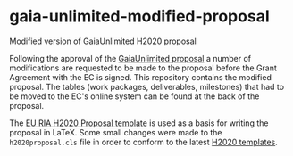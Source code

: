 # gaia-unlimited-modified-proposal
Modified version of GaiaUnlimited H2020 proposal
 
Following the approval of the [GaiaUnlimited proposal](https://github.com/agabrown/Gaia-Selection-Function-H2020) a number of modifications are requested to be made to the proposal before the Grant Agreement with the EC is signed. This repository contains the modified proposal. The tables (work packages, deliverables, milestones) that had to be moved to the EC's online system can be found at the back of the proposal.

The [EU RIA H2020 Proposal template](https://www.overleaf.com/latex/templates/eu-ria-h2020-proposal-template/tzrcxdztpgzk) is
used as a basis for writing the proposal in LaTeX. Some small changes were made to the `h2020proposal.cls` file in order to
conform to the latest [H2020 templates](https://ec.europa.eu/research/participants/data/ref/h2020/call_ptef/pt/2018-2020/h2020-call-pt-ria-ia-2018-20_en.pdf).
